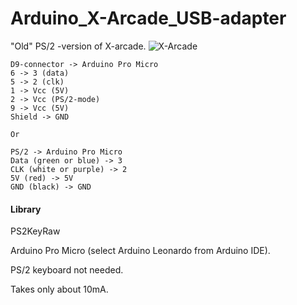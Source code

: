 # Arduino_X-Arcade_USB-adapter

"Old" PS/2 -version of X-arcade.
![X-Arcade](https://github.com/mcgurk/Arduino-USB-HID-RetroJoystickAdapter/raw/master/Images/x-arcade-dual-joystick.jpg)

```
D9-connector -> Arduino Pro Micro
6 -> 3 (data)
5 -> 2 (clk)
1 -> Vcc (5V)
2 -> Vcc (PS/2-mode)
9 -> Vcc (5V)
Shield -> GND

Or

PS/2 -> Arduino Pro Micro
Data (green or blue) -> 3
CLK (white or purple) -> 2
5V (red) -> 5V
GND (black) -> GND

```
#### Library
PS2KeyRaw

Arduino Pro Micro (select Arduino Leonardo from Arduino IDE).

PS/2 keyboard not needed.

Takes only about 10mA.

